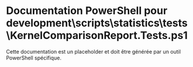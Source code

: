 # Documentation PowerShell pour development\scripts\statistics\tests\KernelComparisonReport.Tests.ps1

Cette documentation est un placeholder et doit être générée par un outil PowerShell spécifique.
